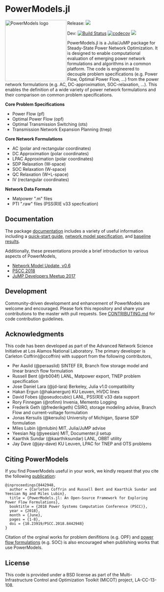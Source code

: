 # PowerModels.jl

<img src="https://lanl-ansi.github.io/PowerModels.jl/dev/assets/logo.svg" align="left" width="200" alt="PowerModels logo">

Release: [![](https://img.shields.io/badge/docs-stable-blue.svg)](https://lanl-ansi.github.io/PowerModels.jl/stable/)

Dev:
[![Build Status](https://travis-ci.org/lanl-ansi/PowerModels.jl.svg?branch=master)](https://travis-ci.org/lanl-ansi/PowerModels.jl)
[![codecov](https://codecov.io/gh/lanl-ansi/PowerModels.jl/branch/master/graph/badge.svg)](https://codecov.io/gh/lanl-ansi/PowerModels.jl)
[![](https://img.shields.io/badge/docs-dev-blue.svg)](https://lanl-ansi.github.io/PowerModels.jl/dev/)
</p>

PowerModels.jl is a Julia/JuMP package for Steady-State Power Network Optimization.
It is designed to enable computational evaluation of emerging power network formulations and algorithms in a common platform.
The code is engineered to decouple problem specifications (e.g. Power Flow, Optimal Power Flow, ...) from the power network formulations (e.g. AC, DC-approximation, SOC-relaxation, ...).
This enables the definition of a wide variety of power network formulations and their comparison on common problem specifications.

**Core Problem Specifications**
* Power Flow (pf)
* Optimal Power Flow (opf)
* Optimal Transmission Switching (ots)
* Transmission Network Expansion Planning (tnep)

**Core Network Formulations**
* AC (polar and rectangular coordinates)
* DC Approximation (polar coordinates)
* LPAC Approximation (polar coordinates)
* SDP Relaxation (W-space)
* SOC Relaxation (W-space)
* QC Relaxation (W+L-space)
* IV (rectangular coordinates)


**Network Data Formats**
* Matpower ".m" files
* PTI ".raw" files (PSS(R)E v33 specfication)


## Documentation

The package [documentation](https://lanl-ansi.github.io/PowerModels.jl/stable/) includes a variety of useful information including a [quick-start guide](https://lanl-ansi.github.io/PowerModels.jl/stable/quickguide/), [network model specification](https://lanl-ansi.github.io/PowerModels.jl/stable/network-data/), and [baseline results](https://lanl-ansi.github.io/PowerModels.jl/stable/experiment-results/).

Additionally, these presentations provide a brief introduction to various aspects of PowerModels,
- [Network Model Update, v0.6](https://youtu.be/j7r4onyiNRQ)
- [PSCC 2018](https://youtu.be/AEEzt3IjLaM)
- [JuMP Developers Meetup 2017](https://youtu.be/W4LOKR7B4ts)


## Development

Community-driven development and enhancement of PowerModels are welcome and encouraged. Please fork this repository and share your contributions to the master with pull requests.  See [CONTRIBUTING.md](https://github.com/lanl-ansi/PowerModels.jl/blob/master/CONTRIBUTING.md) for code contribution guidelines.


## Acknowledgments

This code has been developed as part of the Advanced Network Science Initiative at Los Alamos National Laboratory.
The primary developer is Carleton Coffrin(@ccoffrin) with support from the following contributors,
- Per Aaslid (@peraaslid) SINTEF ER, Branch flow storage model and linear branch flow formulation
- Russell Bent (@rb004f) LANL, Matpower export, TNEP problem specification
- Jose Daniel Lara (@jd-lara) Berkeley, Julia v1.0 compatibility
- Hakan Ergun (@hakanergun) KU Leuven, HVDC lines
- David Fobes (@pseudocubic) LANL, PSS(R)E v33 data support
- Rory Finnegan (@rofinn) Invenia, Memento Logging
- Frederik Geth (@frederikgeth) CSIRO, storage modeling advise, Branch Flow and current-voltage formulation
- Jonas Kersulis (@kersulis) University of Michigan, Sparse SDP formulation
- Miles Lubin (@mlubin) MIT, Julia/JuMP advise
- Yeesian Ng (@yeesian) MIT, Documenter.jl setup
- Kaarthik Sundar (@kaarthiksundar) LANL, OBBT utility
- Jay Dave (@jay-dave) KU Leuven, LPAC for TNEP and OTS problems


## Citing PowerModels

If you find PowerModels useful in your work, we kindly request that you cite the following [publication](https://ieeexplore.ieee.org/document/8442948/):
```
@inproceedings{8442948,
  author = {Carleton Coffrin and Russell Bent and Kaarthik Sundar and Yeesian Ng and Miles Lubin},
  title = {PowerModels.jl: An Open-Source Framework for Exploring Power Flow Formulations},
  booktitle = {2018 Power Systems Computation Conference (PSCC)},
  year = {2018},
  month = {June},
  pages = {1-8},
  doi = {10.23919/PSCC.2018.8442948}
}
```
Citation of the orginal works for problem denifitions (e.g. OPF) and [power flow formulations](https://lanl-ansi.github.io/PowerModels.jl/stable/formulation-details/) (e.g. SOC) is also encouraged when publishing works that use PowerModels.


## License

This code is provided under a BSD license as part of the Multi-Infrastructure Control and Optimization Toolkit (MICOT) project, LA-CC-13-108.
